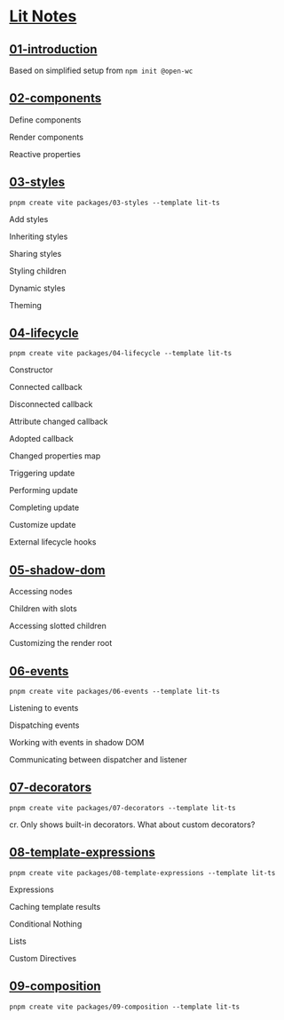 # [Lit Notes](https://lit.dev/docs)

## [01-introduction](https://lit.dev/docs/getting-started/)

Based on simplified setup from `npm init @open-wc`

## [02-components](https://lit.dev/docs/components/overview/)

Define components

Render components

Reactive properties

## [03-styles](https://lit.dev/docs/components/styles/)

`pnpm create vite packages/03-styles --template lit-ts`

Add styles

Inheriting styles

Sharing styles

Styling children

Dynamic styles

Theming

## [04-lifecycle](https://lit.dev/docs/components/lifecycle/)

`pnpm create vite packages/04-lifecycle --template lit-ts`

Constructor

Connected callback

Disconnected callback

Attribute changed callback

Adopted callback

Changed properties map

Triggering update

Performing update

Completing update

Customize update

External lifecycle hooks

## [05-shadow-dom](https://lit.dev/docs/components/shadow-dom/)

Accessing nodes

Children with slots

Accessing slotted children

Customizing the render root

## [06-events](https://lit.dev/docs/components/events/)

`pnpm create vite packages/06-events --template lit-ts`

Listening to events

Dispatching events

Working with events in shadow DOM

Communicating between dispatcher and listener

## [07-decorators](https://lit.dev/docs/components/decorators/)

`pnpm create vite packages/07-decorators --template lit-ts`

cr. Only shows built-in decorators. What about custom decorators?

## [08-template-expressions](https://lit.dev/docs/components/template-expressions/)

`pnpm create vite packages/08-template-expressions --template lit-ts`

Expressions

Caching template results

Conditional Nothing

Lists

Custom Directives

## [09-composition](https://lit.dev/docs/composition/overview)

`pnpm create vite packages/09-composition --template lit-ts`
